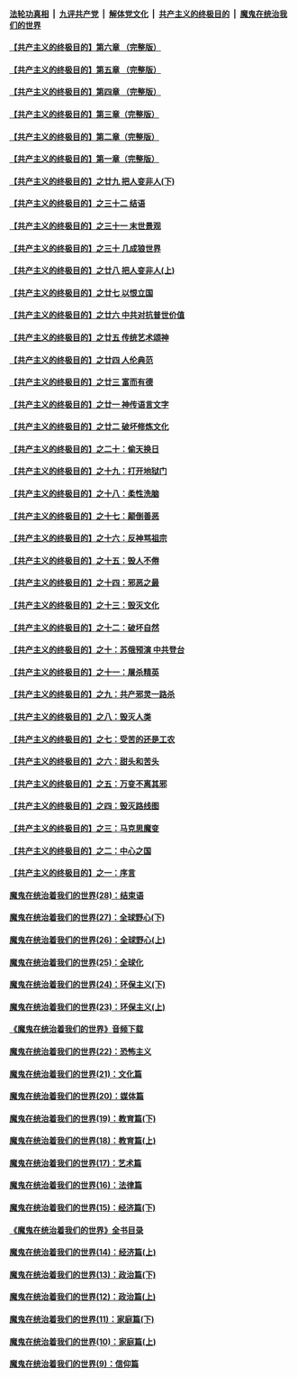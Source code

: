 ####  [法轮功真相](../../../../basic/blob/master/README.md?t=04172101) &nbsp;|&nbsp; [九评共产党](../../../../9ping.md/blob/master/README.md?t=04172101) &nbsp;|&nbsp; [解体党文化](../../../../jtdwh.md/blob/master/README.md?t=04172101)  &nbsp;|&nbsp; [共产主义的终极目的](../../../../gczydzjmd.md/blob/master/README.md?t=04172101) &nbsp;|&nbsp; [魔鬼在统治我们的世界](../../../../mgztzwmdsj.md/blob/master/README.md?t=04172101) 

#### [【共产主义的终极目的】第六章 （完整版）](../pages/nsc422/n11428913.md?t=04172101) 

#### [【共产主义的终极目的】第五章 （完整版）](../pages/nsc422/n11428912.md?t=04172101) 

#### [【共产主义的终极目的】第四章 （完整版）](../pages/nsc422/n11428907.md?t=04172101) 

#### [【共产主义的终极目的】第三章（完整版）](../pages/nsc422/n11428848.md?t=04172101) 

#### [【共产主义的终极目的】第二章（完整版）](../pages/nsc422/n11428831.md?t=04172101) 

#### [【共产主义的终极目的】第一章（完整版）](../pages/nsc422/n11417651.md?t=04172101) 

#### [【共产主义的终极目的】之廿九 把人变非人(下)](../pages/nsc422/n11344140.md?t=04172101) 

#### [【共产主义的终极目的】之三十二 结语](../pages/nsc422/n11360535.md?t=04172101) 

#### [【共产主义的终极目的】之三十一 末世景观](../pages/nsc422/n11351129.md?t=04172101) 

#### [【共产主义的终极目的】之三十 几成狼世界](../pages/nsc422/n11348280.md?t=04172101) 

#### [【共产主义的终极目的】之廿八 把人变非人(上)](../pages/nsc422/n11340492.md?t=04172101) 

#### [【共产主义的终极目的】之廿七 以恨立国](../pages/nsc422/n11336944.md?t=04172101) 

#### [【共产主义的终极目的】之廿六 中共对抗普世价值](../pages/nsc422/n11324785.md?t=04172101) 

#### [【共产主义的终极目的】之廿五 传统艺术颂神](../pages/nsc422/n11296396.md?t=04172101) 

#### [【共产主义的终极目的】之廿四 人伦典范](../pages/nsc422/n11296397.md?t=04172101) 

#### [【共产主义的终极目的】之廿三 富而有德](../pages/nsc422/n11283598.md?t=04172101) 

#### [【共产主义的终极目的】之廿一 神传语言文字](../pages/nsc422/n11263265.md?t=04172101) 

#### [【共产主义的终极目的】之廿二 破坏修炼文化](../pages/nsc422/n11245728.md?t=04172101) 

#### [【共产主义的终极目的】之二十：偷天换日](../pages/nsc422/n11238846.md?t=04172101) 

#### [【共产主义的终极目的】之十九：打开地狱门](../pages/nsc422/n11206376.md?t=04172101) 

#### [【共产主义的终极目的】之十八：柔性洗脑](../pages/nsc422/n11199994.md?t=04172101) 

#### [【共产主义的终极目的】之十七：颠倒善恶](../pages/nsc422/n11179782.md?t=04172101) 

#### [【共产主义的终极目的】之十六：反神骂祖宗](../pages/nsc422/n11166798.md?t=04172101) 

#### [【共产主义的终极目的】之十五：毁人不倦](../pages/nsc422/n11166792.md?t=04172101) 

#### [【共产主义的终极目的】之十四：邪恶之最](../pages/nsc422/n11150249.md?t=04172101) 

#### [【共产主义的终极目的】之十三：毁灭文化](../pages/nsc422/n11135227.md?t=04172101) 

#### [【共产主义的终极目的】之十二：破坏自然](../pages/nsc422/n11135214.md?t=04172101) 

#### [【共产主义的终极目的】之十：苏俄预演 中共登台](../pages/nsc422/n11118424.md?t=04172101) 

#### [【共产主义的终极目的】之十一：屠杀精英](../pages/nsc422/n11118442.md?t=04172101) 

#### [【共产主义的终极目的】之九：共产邪灵一路杀](../pages/nsc422/n11114139.md?t=04172101) 

#### [【共产主义的终极目的】之八：毁灭人类](../pages/nsc422/n11108503.md?t=04172101) 

#### [【共产主义的终极目的】之七：受苦的还是工农](../pages/nsc422/n11101809.md?t=04172101) 

#### [【共产主义的终极目的】之六：甜头和苦头](../pages/nsc422/n11096971.md?t=04172101) 

#### [【共产主义的终极目的】之五：万变不离其邪](../pages/nsc422/n11091285.md?t=04172101) 

#### [【共产主义的终极目的】之四：毁灭路线图](../pages/nsc422/n11086284.md?t=04172101) 

#### [【共产主义的终极目的】之三：马克思魔变](../pages/nsc422/n11061941.md?t=04172101) 

#### [【共产主义的终极目的】之二：中心之国](../pages/nsc422/n11047728.md?t=04172101) 

#### [【共产主义的终极目的】之一：序言](../pages/nsc422/n11086077.md?t=04172101) 

#### [魔鬼在统治着我们的世界(28)：结束语](../pages/nsc422/n10936246.md?t=04172101) 

#### [魔鬼在统治着我们的世界(27)：全球野心(下)](../pages/nsc422/n10928319.md?t=04172101) 

#### [魔鬼在统治着我们的世界(26)：全球野心(上)](../pages/nsc422/n10900318.md?t=04172101) 

#### [魔鬼在统治着我们的世界(25)：全球化](../pages/nsc422/n10788205.md?t=04172101) 

#### [魔鬼在统治着我们的世界(24)：环保主义(下)](../pages/nsc422/n10695307.md?t=04172101) 

#### [魔鬼在统治着我们的世界(23)：环保主义(上)](../pages/nsc422/n10688613.md?t=04172101) 

#### [《魔鬼在统治着我们的世界》音频下载](../pages/nsc422/n10635553.md?t=04172101) 

#### [魔鬼在统治着我们的世界(22)：恐怖主义](../pages/nsc422/n10614727.md?t=04172101) 

#### [魔鬼在统治着我们的世界(21)：文化篇](../pages/nsc422/n10597706.md?t=04172101) 

#### [魔鬼在统治着我们的世界(20)：媒体篇](../pages/nsc422/n10586579.md?t=04172101) 

#### [魔鬼在统治着我们的世界(19)：教育篇(下)](../pages/nsc422/n10564808.md?t=04172101) 

#### [魔鬼在统治着我们的世界(18)：教育篇(上)](../pages/nsc422/n10526970.md?t=04172101) 

#### [魔鬼在统治着我们的世界(17)：艺术篇](../pages/nsc422/n10499093.md?t=04172101) 

#### [魔鬼在统治着我们的世界(16)：法律篇](../pages/nsc422/n10485969.md?t=04172101) 

#### [魔鬼在统治着我们的世界(15)：经济篇(下)](../pages/nsc422/n10469975.md?t=04172101) 

#### [《魔鬼在统治着我们的世界》全书目录](../pages/nsc422/n10464261.md?t=04172101) 

#### [魔鬼在统治着我们的世界(14)：经济篇(上)](../pages/nsc422/n10457370.md?t=04172101) 

#### [魔鬼在统治着我们的世界(13)：政治篇(下)](../pages/nsc422/n10448270.md?t=04172101) 

#### [魔鬼在统治着我们的世界(12)：政治篇(上)](../pages/nsc422/n10444576.md?t=04172101) 

#### [魔鬼在统治着我们的世界(11)：家庭篇(下)](../pages/nsc422/n10440961.md?t=04172101) 

#### [魔鬼在统治着我们的世界(10)：家庭篇(上)](../pages/nsc422/n10435448.md?t=04172101) 

#### [魔鬼在统治着我们的世界(9)：信仰篇](../pages/nsc422/n10432159.md?t=04172101) 

